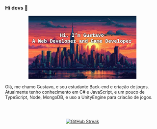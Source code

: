 ### Hi devs 👋
<div display=flex align=center>
  <img width=70% bottom=50px src="/backgroundGit.jpg" align=center/>
</div>

<p> Olá, me chamo Gustavo, e sou estudante Back-end e criação de jogos. Atualmente tenho conhecimento em C# e JavaScript, e um pouco de TypeScript, Node, MongoDB, e uso a UnityEngine para criacão de jogos.</p>

<br>
<br>

<div align="center">
  
[![GitHub Streak](https://github-readme-streak-stats.herokuapp.com?user=gustarabelo&theme=shadow-red&date_format=%5BY%20%5DM%20j&card_width=800&card_height=200)](https://git.io/streak-stats)

</div>
<!--
**gustarabelo/gustarabelo** is a ✨ _special_ ✨ repository because its `README.md` (this file) appears on your GitHub profile.

Here are some ideas to get you started:

- 🔭 I’m currently working on ...
- 🌱 I’m currently learning ...
- 👯 I’m looking to collaborate on ...
- 🤔 I’m looking for help with ...
- 💬 Ask me about ...
- 📫 How to reach me: ...
- 😄 Pronouns: ...
- ⚡ Fun fact: ...
-->
